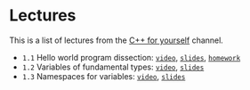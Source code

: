# Lectures

This is a list of lectures from the [C++ for yourself](https://www.youtube.com/Codeforyourself) channel.

- `1.1` Hello world program dissection: [`video`](https://youtu.be/t2h1geGSww4), [`slides`](lectures/1.1_hello_world_dissection.md), [`homework`](homeworks/1.1_hello_world_dissection/homework.md)
- `1.2` Variables of fundamental types: [`video`](https://youtu.be/0z0gvv_Tb_U), [`slides`](lectures/1.2_cpp_basic_types_and_variables.md)
- `1.3` Namespaces for variables: [`video`](https://youtu.be/cP2IDg4_BRk), [`slides`](lectures/1.3_namespaces_using.md)